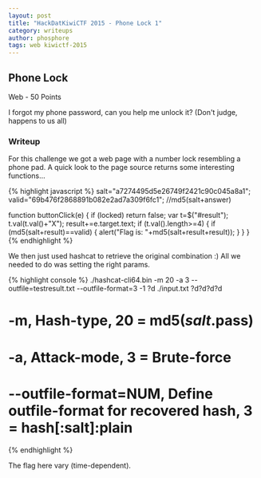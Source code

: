 ```yaml
---
layout: post
title: "HackDatKiwiCTF 2015 - Phone Lock 1"
category: writeups
author: phosphore
tags: web kiwictf-2015
---
```


## Phone Lock
Web - 50 Points

I forgot my phone password, can you help me unlock it? (Don't judge, happens to us all)

### Writeup
For this challenge we got a web page with a number lock resembling a phone pad.
A quick look to the page source returns some interesting functions...

{% highlight javascript %}
salt="a7274495d5e26749f2421c90c045a8a1";
valid="69b476f2868891b082e2ad7a309f6fc1";
//md5(salt+answer)

function buttonClick(e)
{
	if (locked) return false;
	var t=$("#result");
	t.val(t.val()+"X");
	result+=e.target.text;
	if (t.val().length>=4)
	{
		if (md5(salt+result)==valid)
		{
			alert("Flag is: "+md5(salt+result+result));
		}
	}
}
{% endhighlight %}

We then just used hashcat to retrieve the original combination :) All we needed to do was setting the right params.

{% highlight console %}
./hashcat-cli64.bin -m 20 -a 3 --outfile=testresult.txt --outfile-format=3 -1 ?d ./input.txt ?d?d?d?d

#  -m, Hash-type, 20 = md5($salt.$pass)
#  -a, Attack-mode, 3 = Brute-force
#  --outfile-format=NUM, Define outfile-format for recovered hash, 3 = hash[:salt]:plain
{% endhighlight %}


The flag here vary (time-dependent).

